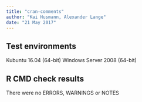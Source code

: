 ```yaml
---
title: "cran-comments"
author: "Kai Husmann, Alexander Lange"
date: "21 May 2017"
---
```


## Test environments
Kubuntu 16.04 (64-bit)
Windows Server 2008 (64-bit)

## R CMD check results
There were no ERRORS, WARNINGS or NOTES




